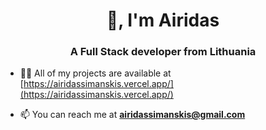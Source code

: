 <h1 align="center">👋, I'm Airidas</h1>
<h3 align="center">A Full Stack developer from Lithuania</h3>

- 👨‍💻 All of my projects are available at [https://airidassimanskis.vercel.app/](https://airidassimanskis.vercel.app/)

- 📫 You can reach me at **airidassimanskis@gmail.com**
